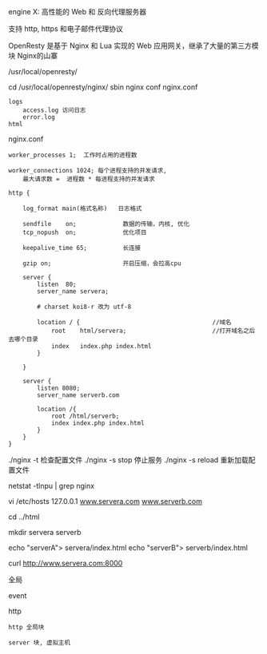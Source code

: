 engine X: 高性能的 Web 和 反向代理服务器

支持 http, https 和电子邮件代理协议

OpenResty 是基于 Nginx 和 Lua 实现的 Web 应用网关，继承了大量的第三方模块
    Nginx的山寨


/usr/local/openresty/

cd /usr/local/openresty/nginx/
    sbin
        nginx
    conf
        nginx.conf

    logs
        access.log 访问日志
        error.log 
    html
        

nginx.conf
```
worker_processes 1;  工作时占用的进程数

worker_connections 1024; 每个进程支持的并发请求,
    最大请求数 =  进程数 * 每进程支持的并发请求

http {

    log_format main(格式名称)   日志格式

    sendfile    on;             数据的传输，内核, 优化
    tcp_nopush  on;             优化项目

    keepalive_time 65;          长连接

    gzip on;                    开启压缩，会拉高cpu

    server {
        listen  80;
        server_name servera;

        # charset koi8-r 改为 utf-8
        
        location / {                                     //域名
            root    html/servera;                        //打开域名之后去哪个目录
            index   index.php index.html
        }

    }

    server {
        listen 8080;
        server_name serverb.com

        location /{
            root /html/serverb;
            index index.php index.html
        }
    }
}
```


./nginx -t 检查配置文件
./nginx -s stop         停止服务
./nginx -s reload       重新加载配置文件

netstat -tlnpu | grep nginx

vi /etc/hosts
    127.0.0.1  www.servera.com www.serverb.com


cd ../html

mkdir servera serverb

echo "serverA"> servera/index.html
echo "serverB"> serverb/index.html


curl http://www.servera.com:8000








全局

event

http

    http 全局块

    server 块, 虚拟主机

        
